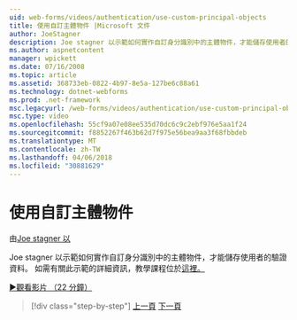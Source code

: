 ```yaml
---
uid: web-forms/videos/authentication/use-custom-principal-objects
title: 使用自訂主體物件 |Microsoft 文件
author: JoeStagner
description: Joe stagner 以示範如何實作自訂身分識別中的主體物件，才能儲存使用者的驗證資料。 如需有關此示範中，...
ms.author: aspnetcontent
manager: wpickett
ms.date: 07/16/2008
ms.topic: article
ms.assetid: 368733eb-0822-4b97-8e5a-127be6c88a61
ms.technology: dotnet-webforms
ms.prod: .net-framework
msc.legacyurl: /web-forms/videos/authentication/use-custom-principal-objects
msc.type: video
ms.openlocfilehash: 55cf9a07e08ee535d70dc6c9c2ebf976e5aa1f24
ms.sourcegitcommit: f8852267f463b62d7f975e56bea9aa3f68fbbdeb
ms.translationtype: MT
ms.contentlocale: zh-TW
ms.lasthandoff: 04/06/2018
ms.locfileid: "30881629"
---
```

<a name="use-custom-principal-objects"></a>使用自訂主體物件
====================
由[Joe stagner 以](https://github.com/JoeStagner)

Joe stagner 以示範如何實作自訂身分識別中的主體物件，才能儲存使用者的驗證資料。 如需有關此示範的詳細資訊，教學課程位於[這裡。](../../overview/older-versions-security/introduction/forms-authentication-configuration-and-advanced-topics-vb.md)

[&#9654;觀看影片 （22 分鐘）](https://channel9.msdn.com/Blogs/ASP-NET-Site-Videos/use-custom-principal-objects)

> [!div class="step-by-step"]
> [上一頁](add-custom-data-to-the-authentication-method.md)
> [下一頁](understanding-aspnet-memberships.md)
